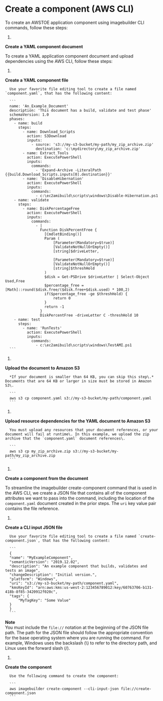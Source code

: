 # Create a component \(AWS CLI\)<a name="create-components-cli"></a>

To create an AWSTOE application component using imagebuilder CLI commands, follow these steps:

1. 

**Create a YAML component document**

   To create a YAML application component document and upload dependencies using the AWS CLI, follow these steps:

   1. 

**Create a YAML component file**

      Use your favorite file editing tool to create a file named `component.yaml`, that has the following content:

      ```
      name: 'An_Example_Document'
      description: 'This document has a build, validate and test phase'
      schemaVersion: 1.0
      phases:
        - name: build
          steps:
            - name: Download_Scripts
              action: S3Download
              inputs:
                - source: 's3://my-s3-bucket/my-path/my_zip_archive.zip'
                  destination: 'c:\mydirectory\my_zip_archive.zip'
            - name: Extract_Tools
              action: ExecutePowerShell
              inputs:
                commands:
                  - 'Expand-Archive -LiteralPath {{build.Download_Scripts.inputs[0].destination}}'
            - name: 'DisableHibernation'
              action: ExecutePowerShell
              inputs:
                commands:
                  - c:\ec2amibuild\scripts\windows\Disable-Hibernation.ps1
        - name: validate
          steps:
            - name: DiskPercentageFree
              action: ExecutePowerShell
              inputs:
                commands:
                  - |
                    Function DiskPercentFree {
                      [CmdletBinding()]
                      Param (
                          [Parameter(Mandatory=$true)]
                          [ValidateNotNullOrEmpty()]
                          [string]$driveLetter,
      
                          [Parameter(Mandatory=$true)]
                          [ValidateNotNullOrEmpty()]
                          [string]$threshHold
                      )
                      $disk = Get-PSDrive $driveLetter | Select-Object Used,Free
                      $percentage_free = [Math]::round($disk.free/($disk.free+$disk.used) * 100,2)
                      if($percentage_free -ge $threshHold) {
                          return 0
                      }
                      return -1
                    }
                    DiskPercentFree -driveLetter C -threshHold 10
        - name: test
          steps:
            - name: 'RunTests'
              action: ExecutePowerShell
              inputs:
                commands:
                  - c:\ec2amibuild\scripts\windows\TestAMI.ps1
      ```

   1. 

**Upload the document to Amazon S3**

      *If your document is smaller than 64 KB, you can skip this step\.* Documents that are 64 KB or larger in size must be stored in Amazon S3\.

      ```
      aws s3 cp component.yaml s3://my-s3-bucket/my-path/component.yaml
      ```

   1. 

**Upload resource dependencies for the YAML document to Amazon S3**

      You must upload any resources that your document references, or your document will fail at runtime\. In this example, we upload the zip archive that the `component.yaml` document references\.

      ```
      aws s3 cp my_zip_archive.zip s3://my-s3-bucket/my-path/my_zip_archive.zip
      ```

1. 

**Create a component from the document**

   To streamline the imagebuilder create\-component command that is used in the AWS CLI, we create a JSON file that contains all of the component attributes we want to pass into the command, including the location of the `component.yaml` document created in the prior steps\. The `uri` key value pair contains the file reference\.

   1. 

**Create a CLI input JSON file**

      Use your favorite file editing tool to create a file named `create-component.json`, that has the following content:

      ```
      {
      "name": "MyExampleComponent",
      "semanticVersion": "2019.12.02",
      "description": "An example component that builds, validates and tests an image",
      "changeDescription": "Initial version.",
      "platform": "Windows",
      "uri": "s3://my-s3-bucket/my-path/component.yaml",
      "kmsKeyId": "arn:aws:kms:us-west-2:123456789012:key/60763706-b131-418b-8f85-3420912f020c",
      "tags": {
          "MyTagKey": "Some Value"
      }
      }
      ```
**Note**  
You must include the `file://` notation at the beginning of the JSON file path\.
The path for the JSON file should follow the appropriate convention for the base operating system where you are running the command\. For example, Windows uses the backslash \(\\\) to refer to the directory path, and Linux uses the forward slash \(/\)\.

   1. 

**Create the component**

      Use the following command to create the component:

      ```
      aws imagebuilder create-component --cli-input-json file://create-component.json
      ```